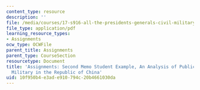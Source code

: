 ```yaml
---
content_type: resource
description: ''
file: /media/courses/17-s916-all-the-presidents-generals-civil-military-relations-in-the-us-and-beyond-january-iap-2020/10f950b4e3ade910794c20b4661030da_MIT17_S916IAP20_Example2.pdf
file_type: application/pdf
learning_resource_types:
- Assignments
ocw_type: OCWFile
parent_title: Assignments
parent_type: CourseSection
resourcetype: Document
title: 'Assignments: Second Memo Student Example, An Analysis of Public Trust in the
  Military in the Republic of China'
uid: 10f950b4-e3ad-e910-794c-20b4661030da
---
```

